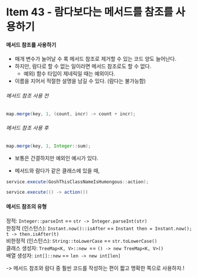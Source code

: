# Item 43 - 람다보다는 메서드를 참조를 사용하기

#### 메서드 참조를 사용하기
* 매개 변수가 늘어날 수 록 메서드 참조로 제거할 수 있는 코드 양도 늘어난다.
* 하지만, 람다로 할 수 없는 일이라면 메서드 참조로도 할 수 없다.
	* 예외) 함수 타입이 제네릭일 때는 예외이다.
* 이름을 지어서 적절한 설명을 남길 수 있다. (람다는 불가능함)


###### 메서드 참조 사용 전
```java
map.merge(key, 1, (count, incr) -> count + incr);
``` 

###### 메서드 참조 사용 후
```java
map.merge(key, 1, Integer::sum);
```

* 보통은 간결하지만 예외인 예시가 있다.

* 메서드와 람다가 같은 클래스에 있을 때,
```java
service.execute(GoshThisClassNameIsHumongous::action);
``` 
```java
service.execute(() -> action())
``` 

#### 메서드 참조의 유형
정적: `Integer::parseInt` == `str -> Integer.parseInt(str)`  
한정적 (인스턴스): `Instant.now()::isAfter` == `Instant then = Instant.now(); t -> then.isAfter(t)`  
비한정적 (인스턴스): `String::toLowerCase` == `str.toLowerCase()`  
클래스 생성자: `TreeMap<K, V>::new `== `() -> new TreeMap<K, V>()`  
배열 생성자: `int[]::new` == `len -> new int[len]`  


-> 메서드 참조와 람다 중 훨씬 코드를 작성하는 편이 짧고 명확한 쪽으로 사용하자.!

<!-- 
```java

``` 
-->
